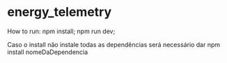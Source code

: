 # energy_telemetry

How to run:
npm install;
npm run dev;

Caso o install não instale todas as dependências será necessário dar npm install nomeDaDependencia
